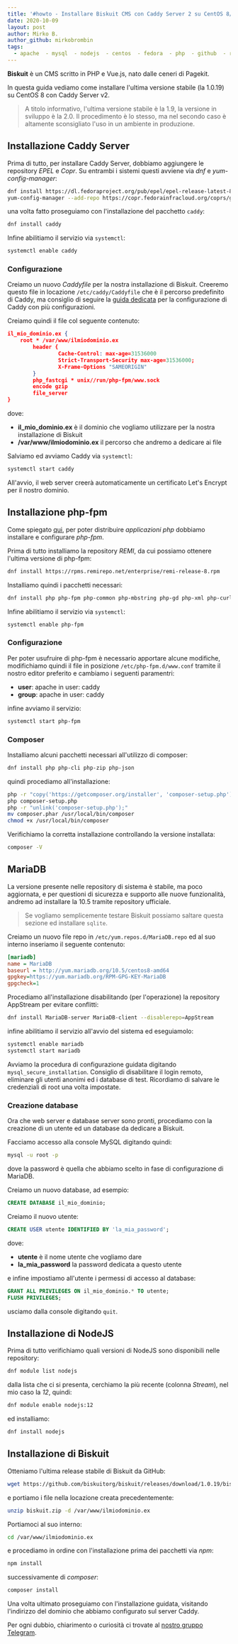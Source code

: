 ```yaml
---
title: '#howto - Installare Biskuit CMS con Caddy Server 2 su CentOS 8/RHEL 8'
date: 2020-10-09
layout: post
author: Mirko B.
author_github: mirkobrombin
tags:
  - apache  - mysql  - nodejs  - centos  - fedora  - php  - github  - rhel  - caddy  - bash
---
```

**Biskuit** è un CMS scritto in PHP e Vue.js, nato dalle ceneri di Pagekit.

In questa guida vediamo come installare l'ultima versione stabile (la 1.0.19) su CentOS 8 con Caddy Server v2.

> A titolo informativo, l'ultima versione stabile è la 1.9, la versione in sviluppo è la 2.0. Il procedimento è lo stesso, ma nel secondo caso è altamente sconsigliato l'uso in un ambiente in produzione.

## Installazione Caddy Server
Prima di tutto, per installare Caddy Server, dobbiamo aggiungere le repository *EPEL* e *Copr*. Su entrambi i sistemi questi avviene via *dnf* e *yum-config-manager*:

```bash
dnf install https://dl.fedoraproject.org/pub/epel/epel-release-latest-8.noarch.rpm
yum-config-manager --add-repo https://copr.fedorainfracloud.org/coprs/g/caddy/caddy/repo/epel-7/group_caddy-caddy-epel-7.repo
```

una volta fatto proseguiamo con l'installazione del pacchetto `caddy`:

```bash
dnf install caddy
```

Infine abilitiamo il servizio via `systemctl`:

```bash
systemctl enable caddy
```

### Configurazione
Creiamo un nuovo *Caddyfile* per la nostra installazione di Biskuit. Creeremo questo file in locazione `/etc/caddy/Caddyfile` che è il percorso predefinito di Caddy, ma consiglio di seguire la <a href="https://linuxhub.it/articles/howto-installazione-e-configurazione-di-caddy-server-su-centos-8-rhel-8#title8">guida dedicata</a> per la configurazione di Caddy con più configurazioni.

Creiamo quindi il file col seguente contenuto:

```json
il_mio_dominio.ex {
	root * /var/www/ilmiodominio.ex
        header {
                Cache-Control: max-age=31536000
                Strict-Transport-Security max-age=31536000;
                X-Frame-Options "SAMEORIGIN"
        }
	    php_fastcgi * unix//run/php-fpm/www.sock
        encode gzip
        file_server
}
```

dove:

- **il_mio_dominio.ex** è il dominio che vogliamo utilizzare per la nostra installazione di Biskuit
- **/var/www/ilmiodominio.ex** il percorso che andremo a dedicare ai file

Salviamo ed avviamo Caddy via `systemctl`:

```bash
systemctl start caddy
```

All'avvio, il web server creerà automaticamente un certificato Let's Encrypt per il nostro dominio.

## Installazione php-fpm
Come spiegato <a href="https://linuxhub.it/articles/howto-servire-applicazioni-php-con-caddy-server-su-centos-e-rhel-7-8">qui</a>, per poter distribuire *applicazioni php* dobbiamo installare e configurare *php-fpm*.

Prima di tutto installiamo la repository *REMI*, da cui possiamo ottenere l'ultima versione di php-fpm:

```bash
dnf install https://rpms.remirepo.net/enterprise/remi-release-8.rpm
```

Installiamo quindi i pacchetti necessari:

```bash
dnf install php php-fpm php-common php-mbstring php-gd php-xml php-curl php-mcrypt
```

Infine abilitiamo il servizio via `systemctl`:

```bash
systemctl enable php-fpm
```

### Configurazione
Per poter usufruire di php-fpm è necessario apportare alcune modifiche, modifichiamo quindi il file in posizione `/etc/php-fpm.d/www.conf` tramite il nostro editor preferito e cambiamo i seguenti paramentri:

- **user**: apache in user: caddy
- **group**: apache in user: caddy

infine avviamo il servizio:

```bash
systemctl start php-fpm
```

### Composer
Installiamo alcuni pacchetti necessari all'utilizzo di composer:

```bash
dnf install php php-cli php-zip php-json
```

quindi procediamo all'installazione:

```bash
php -r "copy('https://getcomposer.org/installer', 'composer-setup.php');"
php composer-setup.php
php -r "unlink('composer-setup.php');"
mv composer.phar /usr/local/bin/composer
chmod +x /usr/local/bin/composer
```

Verifichiamo la corretta installazione controllando la versione installata:

```bash
composer -V
```

## MariaDB
La versione presente nelle repository di sistema è stabile, ma poco aggiornata, e per questioni di sicurezza e supporto alle nuove funzionalità, andremo ad installare la 10.5 tramite repository ufficiale.

> Se vogliamo semplicemente testare Biskuit possiamo saltare questa sezione ed installare `sqlite`.

Creiamo un nuovo file repo in `/etc/yum.repos.d/MariaDB.repo` ed al suo interno inseriamo il seguente contenuto:

```ini
[mariadb]
name = MariaDB
baseurl = http://yum.mariadb.org/10.5/centos8-amd64
gpgkey=https://yum.mariadb.org/RPM-GPG-KEY-MariaDB
gpgcheck=1
```

Procediamo all'installazione disabilitando (per l'operazione) la repository AppStream per evitare conflitti:

```bash
dnf install MariaDB-server MariaDB-client --disablerepo=AppStream
```

infine abilitiamo il servizio all'avvio del sistema ed eseguiamolo:

```bash
systemctl enable mariadb
systemctl start mariadb
```

Avviamo la procedura di configurazione guidata digitando `mysql_secure_installation`. Consiglio di disabilitare il login remoto, eliminare gli utenti anonimi ed i database di test. Ricordiamo di salvare le credenziali di root una volta impostate.

### Creazione database
Ora che web server e database server sono pronti, procediamo con la creazione di un utente ed un database da dedicare a Biskuit.

Facciamo accesso alla console MySQL digitando quindi:

```bash
mysql -u root -p
```

dove la password è quella che abbiamo scelto in fase di configurazione di MariaDB.

Creiamo un nuovo database, ad esempio:

```sql
CREATE DATABASE il_mio_dominio;
```

Creiamo il nuovo utente:

```sql
CREATE USER utente IDENTIFIED BY 'la_mia_password';
```

dove:
- **utente** è il nome utente che vogliamo dare
- **la_mia_password** la password dedicata a questo utente

e infine impostiamo all'utente i permessi di accesso al database:

```sql
GRANT ALL PRIVILEGES ON il_mio_dominio.* TO utente;
FLUSH PRIVILEGES;
```

usciamo dalla console digitando `quit`.

## Installazione di NodeJS
Prima di tutto verifichiamo quali versioni di NodeJS sono disponibili nelle repository:

```bash
dnf module list nodejs
```

dalla lista che ci si presenta, cerchiamo la più recente (colonna *Stream*), nel mio caso la *12*, quindi:

```bash
dnf module enable nodejs:12
```

ed installiamo:

```bash
dnf install nodejs
```

## Installazione di Biskuit
Otteniamo l'ultima release stabile di Biskuit da GitHub:

```bash
wget https://github.com/biskuitorg/biskuit/releases/download/1.0.19/biskuit.zip
```

e portiamo i file nella locazione creata precedentemente:

```bash
unzip biskuit.zip -d /var/www/ilmiodominio.ex
```

Portiamoci al suo interno:

```bash
cd /var/www/ilmiodominio.ex
```

e procediamo in ordine con l'installazione prima dei pacchetti via *npm*:

```bash
npm install
```

successivamente di *composer*:

```bash
composer install
```

Una volta ultimato proseguiamo con l'installazione guidata, visitando l'indirizzo del dominio che abbiamo configurato sul server Caddy.

Per ogni dubbio, chiarimento o curiosità ci trovate al [nostro gruppo Telegram](https://t.me/linuxpeople).